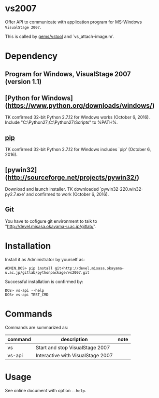 # vs2007

Offer API to communicate with application program for MS-Windows `VisualStage 2007`.

This is called by [gems/vstool](http://devel.misasa.okayama-u.ac.jp/gitlab/gems/vstool/tree/master) and `vs_attach-image.m'.


# Dependency

## Program for Windows, VisualStage 2007 (version 1.1)

##  [Python for Windows] (https://www.python.org/downloads/windows/)

TK confirmed 32-bit Python 2.7.12 for Windows works (October 6, 2016).
Include "C:\Python27\;C:\Python27\Scripts\" to %PATH%.

## [pip](https://pip.pypa.io/en/latest/installing.html "download and DOS> python get-pip.py")

TK confirmed 32-bit Python 2.7.12 for Windows includes `pip' (October 6, 2016).

## [pywin32] (http://sourceforge.net/projects/pywin32/)

Download and launch installer.  TK downloaded
`pywin32-220.win32-py2.7.exe' and confirmed to work (October 6, 2016).


## Git

You have to cofigure git environment to talk to
"http://devel.misasa.okayama-u.ac.jp/gitlab/".


# Installation

Install it as Administrator by yourself as:

    ADMIN.DOS> pip install git+http://devel.misasa.okayama-u.ac.jp/gitlab/pythonpackage/vs2007.git

Successful installation is confirmed by:

    DOS> vs-api --help
    DOS> vs-api TEST_CMD


# Commands

Commands are summarized as:

| command | description                       | note |
| ------- | --------------------------------- | ---- |
| vs      | Start and stop VisualStage 2007   |      |
| vs-api  | Interactive with VisualStage 2007 |      |


# Usage

See online document with option `--help`.
